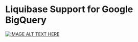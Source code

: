 # Liquibase Support for Google BigQuery


[![IMAGE ALT TEXT HERE](https://img.youtube.com/vi/657TZDHZqj4/0.jpg)](https://www.youtube.com/watch?v=657TZDHZqj4)

